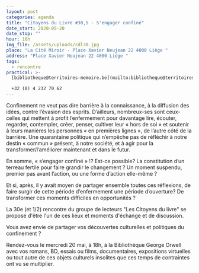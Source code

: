 ```yaml
---
layout: post
categories: agenda
title: "Citoyens du Livre #30,5 - S'engager confiné"
date_start: 2020-05-20
date_stop: ""
hour: 18h
img_file: /assets/uploads/cdl30.jpg
place: "La Cité Miroir - Place Xavier Neujean 22 4000 Liège "
address: "Place Xavier Neujean 22 4000 Liège "
tags:
  - rencontre
practical: >-
  [bibliotheque@territoires-memoire.be](mailto:bibliotheque@territoires-memoire.be)\

  +32 (0) 4 232 70 62
---
```

Confinement ne veut pas dire barrière à la connaissance, à la diffusion des idées, contre l’évasion des esprits. D’ailleurs, nombreux-ses sont ceux-celles qui mettent à profit l’enfermement pour davantage lire, écouter, regarder, contempler, créer, penser, cultiver leur « hors de soi » et soutenir à leurs manières les personnes « en premières lignes », de l’autre côté de la barrière. Une quarantaine politique qui n’empêche pas de réfléchir à notre destin « commun » présent, à notre société, et à agir pour la transformer/l’améliorer maintenant et dans le futur.

En somme, « s’engager confiné » !? Est-ce possible? La constitution d’un terreau fertile pour faire grandir le changement ? Un moment suspendu, premier pas avant l’action, ou une forme d’action elle-même ?

Et si, après, il y avait moyen de partager ensemble toutes ces réflexions, de faire surgir de cette période d’enfermement une période d’ouverture? De transformer ces moments difficiles en opportunités ?

La 30e (et 1/2) rencontre du groupe de lecteurs "Les Citoyens du livre" se propose d'être l'un de ces lieux et moments d'échange et de discussion.

Vous avez envie de partager vos découvertes culturelles et politiques du confinement ? 

Rendez-vous le mercredi 20 mai, à 18h, à la Bibliothèque George Orwell avec vos romans, BD, essais ou films, documentaires, expositions virtuelles ou tout autre de ces objets culturels insolites que ces temps de contraintes ont vu se multiplier.
